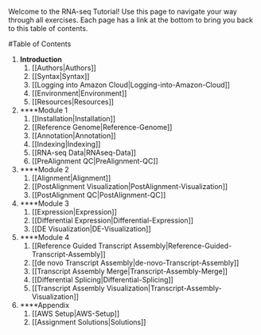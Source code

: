 Welcome to the RNA-seq Tutorial!  Use this page to navigate your way through all exercises. Each page has a link at the bottom to bring you back to this table of contents.

#Table of Contents
1. **Introduction**
   1. [[Authors|Authors]]
   2. [[Syntax|Syntax]]
   3. [[Logging into Amazon Cloud|Logging-into-Amazon-Cloud]]
   4. [[Environment|Environment]]
   5. [[Resources|Resources]]
2. ****Module 1
   1. [[Installation|Installation]]
   2. [[Reference Genome|Reference-Genome]]
   3. [[Annotation|Annotation]]
   4. [[Indexing|Indexing]]
   5. [[RNA-seq Data|RNAseq-Data]]
   6. [[PreAlignment QC|PreAlignment-QC]]
3. ****Module 2
   1. [[Alignment|Alignment]]
   2. [[PostAlignment Visualization|PostAlignment-Visualization]]
   3. [[PostAlignment QC|PostAlignment-QC]]
4. ****Module 3
   1. [[Expression|Expression]]
   2. [[Differential Expression|Differential-Expression]]
   3. [[DE Visualization|DE-Visualization]]
5. ****Module 4
   1. [[Reference Guided Transcript Assembly|Reference-Guided-Transcript-Assembly]]
   2. [[de novo Transcript Assembly|de-novo-Transcript-Assembly]]
   3. [[Transcript Assembly Merge|Transcript-Assembly-Merge]]
   4. [[Differential Splicing|Differential-Splicing]]
   5. [[Transcript Assembly Visualization|Transcript-Assembly-Visualization]]
6. ****Appendix
   1. [[AWS Setup|AWS-Setup]]
   2. [[Assignment Solutions|Solutions]]
